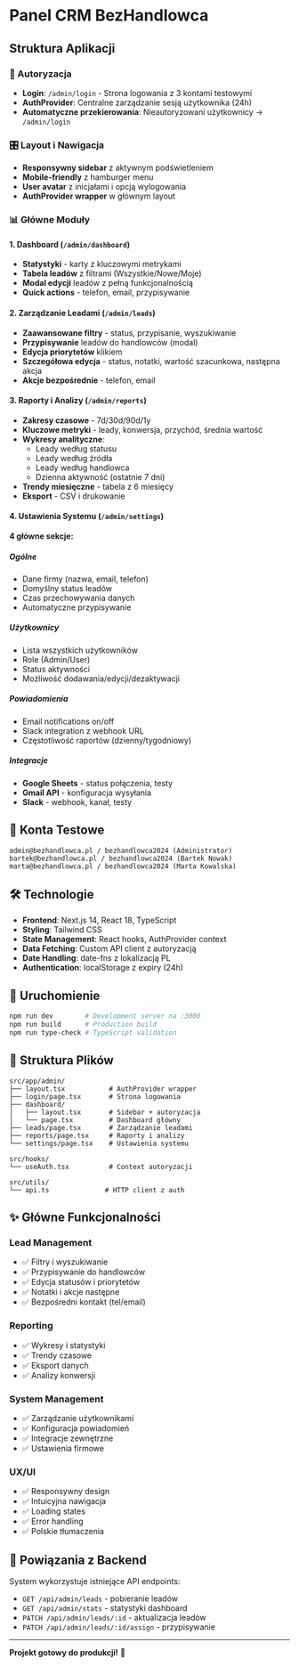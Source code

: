 # Panel CRM BezHandlowca

## Struktura Aplikacji

### 🔐 Autoryzacja
- **Login**: `/admin/login` - Strona logowania z 3 kontami testowymi
- **AuthProvider**: Centralne zarządzanie sesją użytkownika (24h)
- **Automatyczne przekierowania**: Nieautoryzowani użytkownicy → `/admin/login`

### 🎛️ Layout i Nawigacja
- **Responsywny sidebar** z aktywnym podświetleniem
- **Mobile-friendly** z hamburger menu
- **User avatar** z inicjałami i opcją wylogowania
- **AuthProvider wrapper** w głównym layout

### 📊 Główne Moduły

#### 1. Dashboard (`/admin/dashboard`)
- **Statystyki** - karty z kluczowymi metrykami
- **Tabela leadów** z filtrami (Wszystkie/Nowe/Moje)
- **Modal edycji** leadów z pełną funkcjonalnością
- **Quick actions** - telefon, email, przypisywanie

#### 2. Zarządzanie Leadami (`/admin/leads`)
- **Zaawansowane filtry** - status, przypisanie, wyszukiwanie
- **Przypisywanie** leadów do handlowców (modal)
- **Edycja priorytetów** klikiem
- **Szczegółowa edycja** - status, notatki, wartość szacunkowa, następna akcja
- **Akcje bezpośrednie** - telefon, email

#### 3. Raporty i Analizy (`/admin/reports`)
- **Zakresy czasowe** - 7d/30d/90d/1y
- **Kluczowe metryki** - leady, konwersja, przychód, średnia wartość
- **Wykresy analityczne**:
  - Leady według statusu
  - Leady według źródła  
  - Leady według handlowca
  - Dzienna aktywność (ostatnie 7 dni)
- **Trendy miesięczne** - tabela z 6 miesięcy
- **Eksport** - CSV i drukowanie

#### 4. Ustawienia Systemu (`/admin/settings`)
**4 główne sekcje:**

##### Ogólne
- Dane firmy (nazwa, email, telefon)
- Domyślny status leadów
- Czas przechowywania danych
- Automatyczne przypisywanie

##### Użytkownicy  
- Lista wszystkich użytkowników
- Role (Admin/User)
- Status aktywności
- Możliwość dodawania/edycji/dezaktywacji

##### Powiadomienia
- Email notifications on/off
- Slack integration z webhook URL
- Częstotliwość raportów (dzienny/tygodniowy)

##### Integracje
- **Google Sheets** - status połączenia, testy
- **Gmail API** - konfiguracja wysyłania
- **Slack** - webhook, kanał, testy

## 🔑 Konta Testowe

```
admin@bezhandlowca.pl / bezhandlowca2024 (Administrator)
bartek@bezhandlowca.pl / bezhandlowca2024 (Bartek Nowak) 
marta@bezhandlowca.pl / bezhandlowca2024 (Marta Kowalska)
```

## 🛠️ Technologie

- **Frontend**: Next.js 14, React 18, TypeScript
- **Styling**: Tailwind CSS
- **State Management**: React hooks, AuthProvider context
- **Data Fetching**: Custom API client z autoryzacją
- **Date Handling**: date-fns z lokalizacją PL
- **Authentication**: localStorage z expiry (24h)

## 🚀 Uruchomienie

```bash
npm run dev        # Development server na :3000
npm run build      # Production build
npm run type-check # TypeScript validation
```

## 📂 Struktura Plików

```
src/app/admin/
├── layout.tsx           # AuthProvider wrapper
├── login/page.tsx       # Strona logowania
├── dashboard/
│   ├── layout.tsx       # Sidebar + autoryzacja
│   └── page.tsx         # Dashboard główny
├── leads/page.tsx       # Zarządzanie leadami
├── reports/page.tsx     # Raporty i analizy  
└── settings/page.tsx    # Ustawienia systemu

src/hooks/
└── useAuth.tsx          # Context autoryzacji

src/utils/
└── api.ts              # HTTP client z auth
```

## ✨ Główne Funkcjonalności

### Lead Management
- ✅ Filtry i wyszukiwanie
- ✅ Przypisywanie do handlowców
- ✅ Edycja statusów i priorytetów
- ✅ Notatki i akcje następne
- ✅ Bezpośredni kontakt (tel/email)

### Reporting
- ✅ Wykresy i statystyki
- ✅ Trendy czasowe
- ✅ Eksport danych
- ✅ Analizy konwersji

### System Management  
- ✅ Zarządzanie użytkownikami
- ✅ Konfiguracja powiadomień
- ✅ Integracje zewnętrzne
- ✅ Ustawienia firmowe

### UX/UI
- ✅ Responsywny design
- ✅ Intuicyjna nawigacja
- ✅ Loading states
- ✅ Error handling
- ✅ Polskie tłumaczenia

## 🔗 Powiązania z Backend

System wykorzystuje istniejące API endpoints:
- `GET /api/admin/leads` - pobieranie leadów
- `GET /api/admin/stats` - statystyki dashboard
- `PATCH /api/admin/leads/:id` - aktualizacja leadów
- `PATCH /api/admin/leads/:id/assign` - przypisywanie

---

**Projekt gotowy do produkcji!** 🎉 